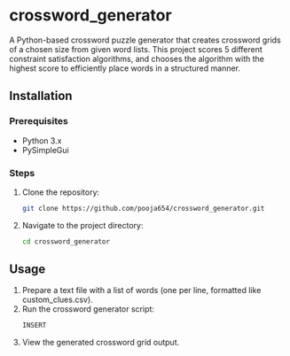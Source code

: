 # crossword_generator

A Python-based crossword puzzle generator that creates crossword grids of a chosen size from given word lists. This project scores 5 different constraint satisfaction algorithms, and chooses the algorithm with the highest score to efficiently place words in a structured manner.


## Installation
### Prerequisites
- Python 3.x
- PySimpleGui

### Steps
1. Clone the repository:
   ```sh
   git clone https://github.com/pooja654/crossword_generator.git
   ```
2. Navigate to the project directory:
   ```sh
   cd crossword_generator
   ```

## Usage
1. Prepare a text file with a list of words (one per line, formatted like custom_clues.csv).
2. Run the crossword generator script:
   ```sh
   INSERT
   ```
3. View the generated crossword grid output.
